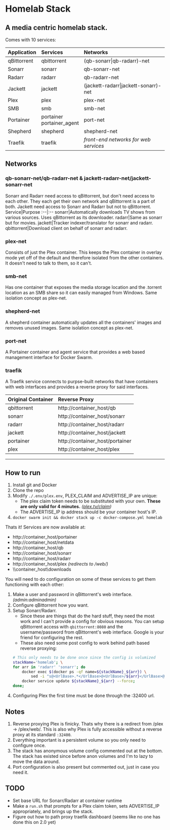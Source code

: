 # Homelab Stack
A media centric homelab stack.
-
Comes with 10 services:

Application|Services|Networks
:--|:--|:--
qBittorrent|qbittorrent|(qb-sonarr\|qb-radarr)-net
Sonarr|sonarr|qb-sonarr-net
Radarr|radarr|qb-radarr-net
Jackett|jackett|(jackett-radarr\|jackett-sonarr)-net
Plex|plex|plex-net
SMB|smb|smb-net
Portainer|portainer<br>portainer_agent|port-net
Shepherd|shepherd|shepherd-net
Traefik|traefik|*front-end networks for web services*
## Networks
### **qb-sonarr-net/qb-radarr-net & jackett-radarr-net/jackett-sonarr-net**
Sonarr and Radarr need access to qBittorrent, but don't need access to each other. They each get their own network and qBittorrent is a part of both. Jackett need access to Sonarr and Radarr but not to qBittorrent.
Service|Purpose
:--|:--
sonarr|Automatically downloads TV shows from various sources. Uses qBittorrent as its downloader.
radarr|Same as sonarr but for movies.
jackett|Tracker indexer/translator for sonarr and radarr.
qbittorrent|Download client on behalf of sonarr and radarr.
### **plex-net**
Consists of just the Plex container. This keeps the Plex container in overlay mode yet off of the default and therefore isolated from the other containers. It doesn't need to talk to them, so it can't.
### **smb-net**
Has one container that exposes the media storage location and the .torrent location as an SMB share so it can easily managed from Windows. Same isolation concept as plex-net.
### **shepherd-net**
A shepherd container automatically updates all the containers' images and removes unused images. Same isolation concept as plex-net.
### **port-net**
A Portainer container and agent service that provides a web based management interface for Docker Swarm.
### **traefik**
A Traefik service connects to purpse-built networks that have containers with web interfaces and provides a reverse proxy for said interfaces.

Original Container|Reverse Proxy
:--|:--
qbittorrent|http://container_host/qb
sonarr|http://container_host/sonarr
radarr|http://container_host/radarr
jackett|http://container_host/jackett
portainer|http://container_host/portainer
plex|http://container_host/plex

---
## How to run
1. Install git and Docker
2. Clone the repo
3. Modify `./.env/plex.env`, PLEX_CLAIM and ADVERTISE_IP are unique:
	- The plex claim token needs to be substituted with your own. **These are only valid for 4 minutes.** *([plex.tv/claim](https://plex.tv/claim))*
	- The ADVERTISE_IP ip address should be your container host's IP.
4. `docker swarm init && docker stack up -c docker-compose.yml homelab`

Thats it! Services are now available at:
- http://container_host/portainer
- http://container_host/netdata
- http://container_host/qb
- http://container_host/sonarr
- http://container_host/radarr
- http://container_host/plex *(redirects to /web/)*
- \\\container_host\downloads

You will need to do configuration on some of these services to get them functioning with each other:
1. Make a user and password in qBittorrent's web interface. *(admin:adminadmin)*
2. Configure qBittorrent how you want.
3. Setup Sonarr/Radarr.
	- Since these are things that do the hard stuff, they need the most work and I can't provide a config for obvious reasons. You can setup qBittorrent access with `qbittorrent:8080` and the username/password from qBittorrent's web interface. Google is your friend for configuring the rest.
	- These also need some post config to work behind path based reverse proxying:
	```sh
	# This only needs to be done once since the config is volumized
	stackName='homelab'; \
    for arr in 'radarr' 'sonarr'; do
        docker exec $(docker ps -qf name=${stackName}_${arr}) \
            sed -i "s@<UrlBase>.*</UrlBase>@<UrlBase>/${arr}</UrlBase>@g" /config/config.xml;
        docker service update ${stackName}_${arr} --force;
    done;
	```
4. Configuring Plex the first time must be done through the :32400 url.
## Notes
1. Reverse proxying Plex is finicky. Thats why there is a redirect from /plex -> /plex/web/. This is also why Plex is fully accessible without a reverse proxy at its standard `:32400`.
2. Everything important is a persistent volume so you only need to configure once.
3. The stack has anonymous volume config commented out at the bottom. The stack has existed since before anon volumes and I'm to lazy to move the data around.
4. Port configuration is also present but commented out, just in case you need it.

## TODO
- Set base URL for Sonarr/Radarr at container runtime
- Make a `run.sh` that prompts for a Plex claim token, sets ADVERTISE_IP appropriately, and brings up the stack.
- Figure out how to path proxy traefik dashboard (seems like no one has done this on 2.0 yet)
